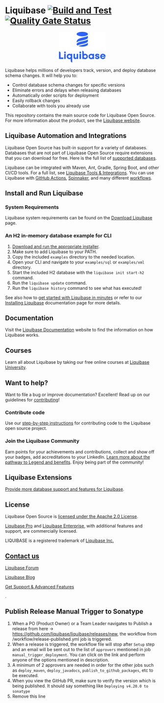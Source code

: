 # Liquibase [![Build and Test](https://github.com/liquibase/liquibase/actions/workflows/build.yml/badge.svg)](https://github.com/liquibase/liquibase/actions/workflows/build.yml) [![Quality Gate Status](https://sonarcloud.io/api/project_badges/measure?project=liquibase&metric=alert_status)](https://sonarcloud.io/summary/new_code?id=liquibase)
<p align="center"><img src="https://github.com/liquibase/liquibase/blob/master/Liquibase.png" width="30%" height="30%"></p>

Liquibase helps millions of developers track, version, and deploy database schema changes. It will help you to:
- Control database schema changes for specific versions
- Eliminate errors and delays when releasing databases
- Automatically order scripts for deployment
- Easily rollback changes
- Collaborate with tools you already use

This repository contains the main source code for Liquibase Open Source. For more information about the product, see the [Liquibase website](https://www.liquibase.com/).

## Liquibase Automation and Integrations

Liquibase Open Source has built-in support for a variety of databases. Databases that are not part of Liquibase Open Source require extensions that you can download for free. Here is the full list of [supported databases](https://www.liquibase.com/supported-databases).

Liquibase can be integrated with Maven, Ant, Gradle, Spring Boot, and other CI/CD tools. For a full list, see [Liquibase Tools & Integrations](https://docs.liquibase.com/tools-integrations/home.html). You can use Liquibase with [GitHub Actions](https://github.com/liquibase/liquibase-github-action-example), [Spinnaker](https://github.com/liquibase/liquibase-spinnaker-plugin), and many different [workflows](https://docs.liquibase.com/workflows/home.html).


## Install and Run Liquibase

### System Requirements
Liquibase system requirements can be found on the [Download Liquibase](https://www.liquibase.com/download) page.

### An H2 in-memory database example for CLI
1. [Download and run the appropriate installer](https://www.liquibase.com/download). 
2. Make sure to add Liquibase to your PATH.
3. Copy the included `examples` directory to the needed location.
4. Open your CLI and navigate to your `examples/sql` or `examples/xml` directory.
5. Start the included H2 database with the `liquibase init start-h2` command.
6. Run the `liquibase update` command.
7. Run the `liquibase history` command to see what has executed!

See also how to [get started with Liquibase in minutes](https://www.liquibase.org/get-started/quickstart) or refer to our [Installing Liquibase](https://docs.liquibase.com/start/install/home.html) documentation page for more details.

## Documentation

Visit the [Liquibase Documentation](https://docs.liquibase.com/home.html) website to find the information on how Liquibase works.

## Courses

Learn all about Liquibase by taking our free online courses at [Liquibase University](https://learn.liquibase.com/).

## Want to help?

Want to file a bug or improve documentation? Excellent! Read up on our guidelines for [contributing](https://www.liquibase.org/community/index.html)!

### Contribute code 

Use our [step-by-step instructions](https://www.liquibase.org/community/contribute/code) for contributing code to the Liquibase open source project. 

### Join the Liquibase Community

Earn points for your achievements and contributions, collect and show off your badges, add accreditations to your LinkedIn. [Learn more about the pathway to Legend and benefits](https://www.liquibase.org/community/liquibase-legends). Enjoy being part of the community!

## Liquibase Extensions

[Provide more database support and features for Liquibase](https://www.liquibase.org/extensions).

## License

Liquibase Open Source is [licensed under the Apache 2.0 License](https://github.com/liquibase/liquibase/blob/master/LICENSE.txt).

[Liquibase Pro](https://www.liquibase.com/products/pro) and [Liquibase Enterprise](https://www.liquibase.com/products/enterprise), with additional features and support, are commercially licensed.

LIQUIBASE is a registered trademark of [Liquibase Inc.](https://www.liquibase.com/company)

## [Contact us](https://www.liquibase.org/contact)

[Liquibase Forum](https://forum.liquibase.org/) 

[Liquibase Blog](https://www.liquibase.com/blog)

[Get Support & Advanced Features](https://liquibase.com/pricing)

.

## Publish Release Manual Trigger to Sonatype 

1. When a PO (Product Owner) or a Team Leader navigates to Publish a release from here -> https://github.com/liquibase/liquibase/releases/new, the workflow from /workflow/release-published.yml job is triggered. 
2. When a release is triggered, the workflow file will stop after `Setup` step and an email will be sent out to the list of `approvers` mentioned in job `manual_trigger_deployment`. You can click on the link and perform anyone of the options mentioned in description. 
3. A minimum of 2 approvers are needed in order for the other jobs such as `deploy_maven`, `deploy_javadocs`, `publish_to_github_packages`, etc to be executed.
4. When you view the GitHub PR, make sure to verify the version which is being published. It should say something like `Deploying v4.20.0 to sonatype`
5. Remove this line
